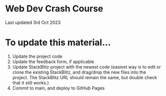# Web Dev Crash Course

Last updated 3rd Oct 2023

# To update this material...

1. Update the project code
2. Update the feedback form, if applicable
3. Update StackBlitz project with the newest code (easiest way is to edit or clone the existing StackBlitz, and drag/drop the new files into the project. The StackBlitz URL should remain the same, but double check that it still works.)
4. Commit to main, and deploy to GitHub Pages

